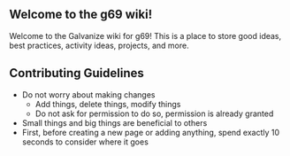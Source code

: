 ## Welcome to the g69 wiki!

Welcome to the Galvanize wiki for g69! This is a place to store good ideas, best practices, activity ideas, projects, and more.

## Contributing Guidelines

* Do not worry about making changes
  * Add things, delete things, modify things
  * Do not ask for permission to do so, permission is already granted
* Small things and big things are beneficial to others
* First, before creating a new page or adding anything, spend exactly 10 seconds to consider where it goes